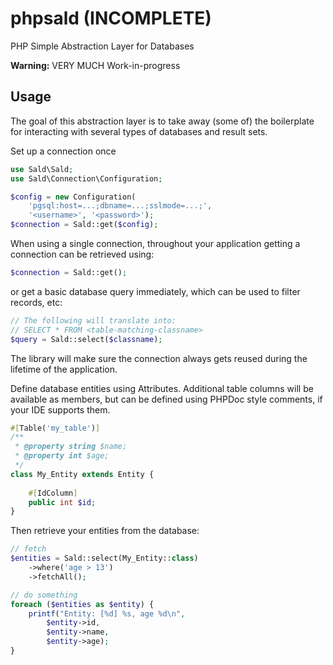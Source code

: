 # phpsald (INCOMPLETE)
PHP Simple Abstraction Layer for Databases

**Warning:** VERY MUCH Work-in-progress

## Usage
The goal of this abstraction layer is to take away (some of) the boilerplate for
interacting with several types of databases and result sets.

Set up a connection once
```php
use Sald\Sald;
use Sald\Connection\Configuration;

$config = new Configuration(
	'pgsql:host=...;dbname=...;sslmode=...;',
	'<username>', '<password>');
$connection = Sald::get($config);
```

When using a single connection, throughout your application getting a connection can
be retrieved using:
```php
$connection = Sald::get();
```
or get a basic database query immediately, which can be used to filter records, etc:
```php
// The following will translate into:
// SELECT * FROM <table-matching-classname>
$query = Sald::select($classname);
```

The library will make sure the connection always gets reused during the lifetime of
the application.

Define database entities using Attributes. Additional table columns will be available
as members, but can be defined using PHPDoc style comments, if your IDE supports them.

```php
#[Table('my_table')]
/**
 * @property string $name;
 * @property int $age; 
 */
class My_Entity extends Entity {
    
    #[IdColumn]
    public int $id;
}
```

Then retrieve your entities from the database:
```php
// fetch
$entities = Sald::select(My_Entity::class)
    ->where('age > 13')
    ->fetchAll();

// do something
foreach ($entities as $entity) {
    printf("Entity: [%d] %s, age %d\n",
        $entity->id,
        $entity->name,
        $entity->age);
}
```

